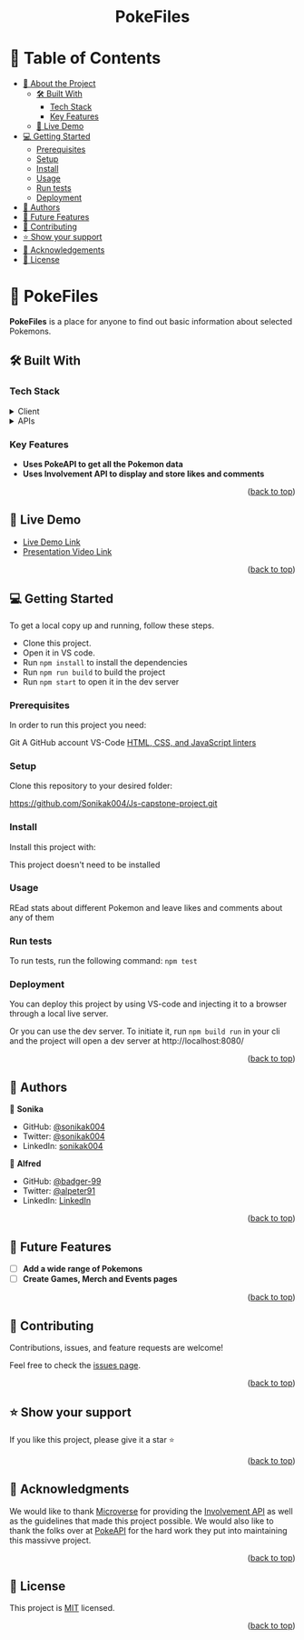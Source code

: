 <a name="readme-top"></a>

<div align="center">

  <h1><b>PokeFiles</b></h1>

</div>

# 📗 Table of Contents

- [📖 About the Project](#about-project)
  - [🛠 Built With](#built-with)
    - [Tech Stack](#tech-stack)
    - [Key Features](#key-features)
  - [🚀 Live Demo](#live-demo)
- [💻 Getting Started](#getting-started)
  - [Prerequisites](#prerequisites)
  - [Setup](#setup)
  - [Install](#install)
  - [Usage](#usage)
  - [Run tests](#run-tests)
  - [Deployment](#deployment)
- [👥 Authors](#authors)
- [🔭 Future Features](#future-features)
- [🤝 Contributing](#contributing)
- [⭐️ Show your support](#support)
- [🙏 Acknowledgements](#acknowledgements)
- [📝 License](#license)

# 📖 PokeFiles <a name="about-project"></a>

**PokeFiles** is a place for anyone to find out basic information about selected Pokemons.

## 🛠 Built With <a name="built-with"></a>

### Tech Stack <a name="tech-stack"></a>

<details>
  <summary>Client</summary>
  <ul>
    <li><a href="https://developer.mozilla.org/en-US/docs/Web/HTML">HTML</a></li>
    <li><a href="https://developer.mozilla.org/en-US/docs/Web/CSS">CSS</a></li>
    <li><a href="https://developer.mozilla.org/en-US/docs/Web/javascript">JavaScript</a></li>
    <li><a href="https://webpack.js.org/">Webpack</a></li>
    <li><a href="https://jestjs.io/docs/getting-started">Jest</a></li>
  </ul>
</details>

<details>
  <summary>APIs</summary>
  <ul>
    <li><a href="https://pokeapi.co/">PokeAPI</a></li>
    <li><a href="https://microverse.notion.site/Involvement-API-869e60b5ad104603aa6db59e08150270">Involvement API</a></li>
  </ul>
</details>

### Key Features <a name="key-features"></a>

- **Uses PokeAPI to get all the Pokemon data**
- **Uses Involvement API to display and store likes and comments**

<p align="right">(<a href="#readme-top">back to top</a>)</p>

## 🚀 Live Demo <a name="live-demo"></a>

- [Live Demo Link]()
- [Presentation Video Link](https://drive.google.com/file/d/1-fqY4ifZB5jSK915WDkjqTyszD-0zSuc/view?usp=drive_link)

<p align="right">(<a href="#readme-top">back to top</a>)</p>

## 💻 Getting Started <a name="getting-started"></a>

To get a local copy up and running, follow these steps.

- Clone this project.
- Open it in VS code.
- Run `npm install` to install the dependencies
- Run `npm run build` to build the project
- Run `npm start` to open it in the dev server

### Prerequisites

In order to run this project you need:

Git
A GitHub account
VS-Code
<a href="https://github.com/microverseinc/linters-config/tree/master/html-css-js">HTML, CSS, and JavaScript linters</a>

### Setup

Clone this repository to your desired folder:

https://github.com/Sonikak004/Js-capstone-project.git

### Install

Install this project with:

This project doesn't need to be installed

### Usage

REad stats about different Pokemon and leave likes and comments about any of them

### Run tests

To run tests, run the following command: `npm test`

### Deployment

You can deploy this project by using VS-code and injecting it to a browser through a local live server.

Or you can use the dev server. To initiate it, run `npm build run` in your cli and the project will open a dev server at http://localhost:8080/

<p align="right">(<a href="#readme-top">back to top</a>)</p>

## 👥 Authors <a name="authors"></a>

👤 **Sonika**

- GitHub: [@sonikak004](https://github.com/sonikak004)
- Twitter: [@sonikak004](https://twitter.com/sonikak004)
- LinkedIn: [sonikak004](https://linkedin.com/in/sonikak004)

👤 **Alfred**

- GitHub: [@badger-99](https://github.com/badger-99)
- Twitter: [@alpeter91](https://twitter.com/alpeter9)
- LinkedIn: [LinkedIn](https://www.linkedin.com/in/alpeter91-7b41a0270/)

<p align="right">(<a href="#readme-top">back to top</a>)</p>

## 🔭 Future Features <a name="future-features"></a>

- [ ] **Add a wide range of Pokemons**
- [ ] **Create Games, Merch and Events pages**

<p align="right">(<a href="#readme-top">back to top</a>)</p>

## 🤝 Contributing <a name="contributing"></a>

Contributions, issues, and feature requests are welcome!

Feel free to check the [issues page](https://github.com/Sonikak004/Js-capstone-project/issues).

<p align="right">(<a href="#readme-top">back to top</a>)</p>

## ⭐️ Show your support <a name="support"></a>

If you like this project, please give it a star ⭐️

<p align="right">(<a href="#readme-top">back to top</a>)</p>

## 🙏 Acknowledgments <a name="acknowledgements"></a>

We would like to thank <a href="https://www.microverse.org/">Microverse</a> for providing the <a href="https://microverse.notion.site/Involvement-API-869e60b5ad104603aa6db59e08150270">Involvement API</a> as well as the guidelines that made this project possible. We would also like to thank the folks over at <a href="https://pokeapi.co/about">PokeAPI</a> for the hard work they put into maintaining this massivve project.

<p align="right">(<a href="#readme-top">back to top</a>)</p>

## 📝 License <a name="license"></a>

This project is [MIT](./MIT.md) licensed.

<p align="right">(<a href="#readme-top">back to top</a>)</p>
